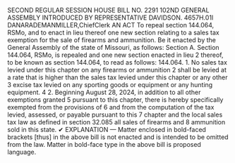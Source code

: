 SECOND REGULAR SESSION
HOUSE BILL NO. 2291
102ND GENERAL ASSEMBLY
INTRODUCED BY REPRESENTATIVE DAVIDSON.
4657H.01I DANARADEMANMILLER,ChiefClerk
AN ACT
To repeal section 144.064, RSMo, and to enact in lieu thereof one new section relating to a
sales tax exemption for the sale of firearms and ammunition.
Be it enacted by the General Assembly of the state of Missouri, as follows:
Section A. Section 144.064, RSMo, is repealed and one new section enacted in lieu
2 thereof, to be known as section 144.064, to read as follows:
144.064. 1. No sales tax levied under this chapter on any firearms or ammunition
2 shall be levied at a rate that is higher than the sales tax levied under this chapter or any other
3 excise tax levied on any sporting goods or equipment or any hunting equipment.
4 2. Beginning August 28, 2024, in addition to all other exemptions granted
5 pursuant to this chapter, there is hereby specifically exempted from the provisions of
6 and from the computation of the tax levied, assessed, or payable pursuant to this
7 chapter and the local sales tax law as defined in section 32.085 all sales of firearms and
8 ammunition sold in this state.
✔
EXPLANATION — Matter enclosed in bold-faced brackets [thus] in the above bill is not enacted and is
intended to be omitted from the law. Matter in bold-face type in the above bill is proposed language.
